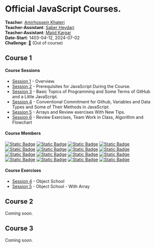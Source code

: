 # Official JavaScript Courses.
**Teacher**: [Amirhossein Khateri](https://ir.linkedin.com/in/amirhosseinkhateri)<br>
**Teacher-Assistant**: [Saber Heydari](https://saberheydari.ir/)<br>
**Teacher-Assistant**: [Majid Kargar](https://majidkargar.ir/)<br>
**Date-Start**: 1403-04-12, 2024-07-02<br>
**Challenge**: [🏁](https://github.com/amirhossein-github/teacher-khateri/blob/main/challenge/README.md) (Out of course)
## Course 1
#### Course Sessions
- [Session 1](https://github.com/amirhossein-github/master-khateri/blob/main/courses/course-1/session-1/README.md) - Overview.
- [Session 2](https://github.com/amirhossein-github/master-khateri/blob/main/courses/course-1/session-2/README.md) - Prerequisites for JavaScript During the Course.
- [Session 3](https://github.com/amirhossein-github/master-khateri/blob/main/courses/course-1/session-3/README.md) - Basic Topics of Programming and Some  Terms of GitHub and a Little JavaScript.
- [Session 4](https://github.com/amirhossein-github/master-khateri/blob/main/courses/course-1/session-4/README.md) - Conventional Commitment for Github, Variables and Data Types and Some of Their Methods in JavaScript.
- [Session 5](https://github.com/amirhossein-github/master-khateri/blob/main/courses/course-1/session-5/README.md) - Arrays and Review exercises With New Tips.
- [Session 6](https://github.com/amirhossein-github/master-khateri/blob/main/courses/course-1/session-6/README.md) - Review Exercises, Team Work in Class, Algorithm and Flowchart

#### Course Members
<a href="https://github.com/amirhossein-github">![Static Badge](https://img.shields.io/badge/%40amirhossein--github-0?style=plastic&logo=github&color=black&link=https%3A%2F%2Fgithub.com%2Famirhossein-github)</a>
<a href="https://github.com/huntergreyn">![Static Badge](https://img.shields.io/badge/%40huntergreyn-0?style=plastic&logo=github&color=black&link=https%3A%2F%2Fgithub.com%2Fhuntergreyn)</a>
<a href="https://github.com/shayanUNK">![Static Badge](https://img.shields.io/badge/%40shayanUNK-0?style=plastic&logo=github&color=black&link=https%3A%2F%2Fgithub.com%2FshayanUNK)</a>
<a href="https://github.com/amirhosseinKeshavarzDEV">![Static Badge](https://img.shields.io/badge/%40amirhosseinKeshavarzDEV-0?style=plastic&logo=github&color=black&link=https%3A%2F%2Fgithub.com%2FamirhosseinKeshavarzDEV)</a>
<a href="https://github.com/pryntl">![Static Badge](https://img.shields.io/badge/%40pryntl-0?style=plastic&logo=github&color=black&link=https%3A%2F%2Fgithub.com%2Fpryntl)</a>
<a href="https://github.com/alirezanoshad">![Static Badge](https://img.shields.io/badge/%40alirezanoshad-0?style=plastic&logo=github&color=black&link=https%3A%2F%2Fgithub.com%2Falirezanoshad)</a>
<a href="https://github.com/Hadi-xp">![Static Badge](https://img.shields.io/badge/%40Hadi--xp-0?style=plastic&logo=github&color=black&link=https%3A%2F%2Fgithub.com%2FHadi-xp)</a>
<a href="https://github.com/mhsaghsemii">![Static Badge](https://img.shields.io/badge/%40mhsaghsemii-0?style=plastic&logo=github&color=black&link=https%3A%2F%2Fgithub.com%2Fmhsaghsemii)</a>
<a href="https://github.com/raharz">![Static Badge](https://img.shields.io/badge/%40raharz-0?style=plastic&logo=github&color=black&link=https%3A%2F%2Fgithub.com%2Fraharz)</a>
<a href="https://github.com/Rezaslm0">![Static Badge](https://img.shields.io/badge/%40Rezaslm0-0?style=plastic&logo=github&color=black&link=https%3A%2F%2Fgithub.com%2FRezaslm0)</a>
<a href="https://github.com/MohammadAshoori">![Static Badge](https://img.shields.io/badge/%40MohammadAshoori-0?style=plastic&logo=github&color=black&link=https%3A%2F%2Fgithub.com%2FMohammadAshoori)</a>
<a href="https://github.com/danial87j">![Static Badge](https://img.shields.io/badge/%40danial87j-0?style=plastic&logo=github&color=black&link=https%3A%2F%2Fgithub.com%2Fdanial87j)</a>
<a href="https://github.com/amirali192">![Static Badge](https://img.shields.io/badge/%40amirali192-0?style=plastic&logo=github&color=black&link=https%3A%2F%2Fgithub.com%2Famirali192)</a>
<a href="https://github.com/D6NiII9L">![Static Badge](https://img.shields.io/badge/%40D6NiII9L-0?style=plastic&logo=github&color=black&link=https%3A%2F%2Fgithub.com%2FD6NiII9L)</a>
<a href="https://github.com/ArshiaArshadi">![Static Badge](https://img.shields.io/badge/%40ArshiaArshadi-0?style=plastic&logo=github&color=black&link=https%3A%2F%2Fgithub.com%2FArshiaArshadi)</a>
<a href="https://github.com/arashliravi">![Static Badge](https://img.shields.io/badge/%40arashliravi-0?style=plastic&logo=github&color=black&link=https%3A%2F%2Fgithub.com%2Farashliravi)</a>

#### Course Exercises
- [Session 4](https://github.com/amirhossein-github/teacher-khateri/blob/main/course-exercises/course-1/session-4/README.md) - Object School
- [Session 5](https://github.com/amirhossein-github/teacher-khateri/blob/main/course-exercises/course-1/session-5/README.md) - Object School - With Array

## Course 2
Coming soon.

## Course 3
Coming soon.